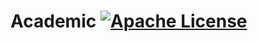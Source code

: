 # Academic [![Apache License](https://img.shields.io/badge/license-MIT-blue.svg)](https://github.com/iamprabhat/academic/blob/master/LICENSE)
